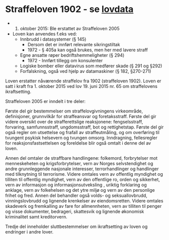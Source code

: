 # Straffeloven 1902 - se [lovdata](https://lovdata.no/dokument/NLO/lov/1902-05-22-10)

* 1. oktober 2015: Ble erstattet av Straffeloven 2005
* Loven kan anvendes f.eks ved:
  * Innbrudd i datasystemer (§ 145)
    * Dersom det er innført relevante sikringstiltak
    * 1972 - § 405a kan også brukes, men her med lavere straff
  * Egne ansatte røper bedriftshemmeligheter (§ 294)
    * 1972 - Innført tillegg om konsulenter
  * Logiske bomber eller datavirus som medfører skade (§ 291 og §292)
  * Forfalskning, også ved hjelp av datamaskiner (§ 182, §270-271)
  
  
  
Loven erstatter nåværende straffelov fra 1902 (straffeloven 1902). Loven er satt i kraft fra 1. oktober 2015 ved lov 19. juni 2015 nr. 65 om straffelovens ikraftsetting.

Straffeloven 2005 er inndelt i tre deler:

Første del gir bestemmelser om straffelovgivningens virkeområde, definisjoner, grunnvilkår for straffeansvar og foretaksstraff. Første del gir videre oversikt over de strafferettslige reaksjonene: fengselsstraff, forvaring, samfunnsstraff, ungdomsstraff, bot og rettighetstap. Første del gir også regler om utsettelse og frafall av straffeutmåling, og om overføring til tvungent psykisk helsevern og tvungen omsorg. Inndragning, fellesregler for reaksjonsfastsettelsen og foreldelse blir også omtalt i denne del av loven.

Annen del omtaler de straffbare handlingene: folkemord, forbrytelser mot menneskeheten og krigsforbrytelser, vern av Norges selvstendighet og andre grunnleggende nasjonale interesser, terrorhandlinger og handlinger med tilknytning til terrorisme. Videre omtales vern av offentlig myndighet og tilliten til offentlig myndighet, vern av den offentlige ro, orden og sikkerhet, vern av informasjon og informasjonsutveksling , uriktig forklaring og anklage, vern av folkehelsen og det ytre miljø og vern av den personlige frihet og fred. Annen del behandler også volds- og seksuallovbrudd, vinningslovbrudd og lignende krenkelser av eiendomsretten. Videre omtales skadeverk og fremkalling av fare for allmennheten, vern av tilliten til penger og visse dokumenter, bedrageri, skattesvik og lignende økonomisk kriminalitet samt kreditorvern.

Tredje del inneholder sluttbestemmelser om ikraftsetting av loven og endringer i andre lover.
